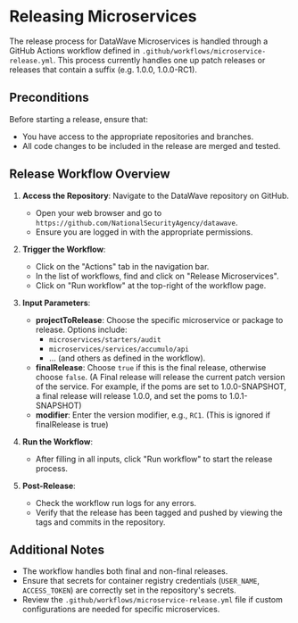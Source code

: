 # Releasing Microservices

The release process for DataWave Microservices is handled through a GitHub Actions workflow defined in `.github/workflows/microservice-release.yml`. This process currently handles one up patch releases or releases that contain a suffix (e.g. 1.0.0, 1.0.0-RC1).

## Preconditions

Before starting a release, ensure that:
- You have access to the appropriate repositories and branches.
- All code changes to be included in the release are merged and tested.

## Release Workflow Overview

1. **Access the Repository**: Navigate to the DataWave repository on GitHub.
   - Open your web browser and go to `https://github.com/NationalSecurityAgency/datawave`.
   - Ensure you are logged in with the appropriate permissions.

2. **Trigger the Workflow**:
   - Click on the "Actions" tab in the navigation bar.
   - In the list of workflows, find and click on "Release Microservices".
   - Click on "Run workflow" at the top-right of the workflow page.

3. **Input Parameters**:
   - **projectToRelease**: Choose the specific microservice or package to release. Options include:
     - `microservices/starters/audit`
     - `microservices/services/accumulo/api`
     - ... (and others as defined in the workflow).
   - **finalRelease**: Choose `true` if this is the final release, otherwise choose `false`. (A Final release will release the current patch version of the service. For example, if the poms are set to 1.0.0-SNAPSHOT, a final release will release 1.0.0, and set the poms to 1.0.1-SNAPSHOT)
   - **modifier**: Enter the version modifier, e.g., `RC1`. (This is ignored if finalRelease is true)

4. **Run the Workflow**:
   - After filling in all inputs, click "Run workflow" to start the release process.

5. **Post-Release**:
   - Check the workflow run logs for any errors.
   - Verify that the release has been tagged and pushed by viewing the tags and commits in the repository.

## Additional Notes

- The workflow handles both final and non-final releases.
- Ensure that secrets for container registry credentials (`USER_NAME`, `ACCESS_TOKEN`) are correctly set in the repository's secrets.
- Review the `.github/workflows/microservice-release.yml` file if custom configurations are needed for specific microservices.

